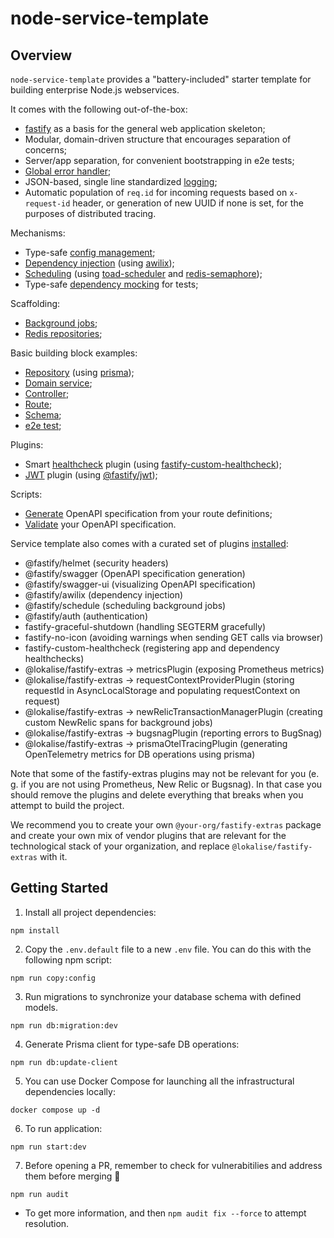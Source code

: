 # node-service-template

## Overview

`node-service-template` provides a "battery-included" starter template for building enterprise Node.js webservices.

It comes with the following out-of-the-box:

* [fastify](https://www.fastify.io/docs/latest/) as a basis for the general web application skeleton;
* Modular, domain-driven structure that encourages separation of concerns;
* Server/app separation, for convenient bootstrapping in e2e tests;
* [Global error handler](./src/infrastructure/errors/errorHandler.ts);
* JSON-based, single line standardized [logging](./src/infrastructure/logger.ts);
* Automatic population of `req.id` for incoming requests based on `x-request-id` header, or generation of new UUID if none is set, for the purposes of distributed tracing.

Mechanisms:

* Type-safe [config management](./src/infrastructure/config.ts);
* [Dependency injection](./docs/dependency-injection.md) (using [awilix](https://github.com/jeffijoe/awilix));
* [Scheduling](./docs/scheduling.md) (using [toad-scheduler](https://github.com/kibertoad/toad-scheduler)
  and [redis-semaphore](https://github.com/swarthy/redis-semaphore));
* Type-safe [dependency mocking](./src/app.mock.test.ts) for tests;

Scaffolding:

* [Background jobs](./src/infrastructure/AbstractBackgroundJob.ts);
* [Redis repositories](./src/infrastructure/redis);

Basic building block examples:

* [Repository](./src/modules/users/repositories/UserRepository.ts) (using [prisma](https://www.prisma.io/));
* [Domain service](./src/modules/users/services/UserService.ts);
* [Controller](./src/modules/users/controllers/UserController.ts);
* [Route](./src/modules/users/routes/userRoutes.ts);
* [Schema](./src/schemas/userSchemas.ts);
* [e2e test](./src/modules/users/controllers/UserController.e2e.spec.ts);

Plugins:

* Smart [healthcheck](./src/plugins/healthcheckPlugin.ts) plugin (using [fastify-custom-healthcheck](https://github.com/gkampitakis/fastify-custom-healthcheck));
* [JWT](./src/plugins/jwtTokenPlugin.ts) plugin (using [@fastify/jwt](https://github.com/fastify/fastify-jwt));

Scripts:

* [Generate](./scripts/generateOpenApi.ts) OpenAPI specification from your route definitions;
* [Validate](./scripts/validateOpenApi.ts) your OpenAPI specification.

Service template also comes with a curated set of plugins [installed](./src/app.ts):

* @fastify/helmet (security headers)
* @fastify/swagger (OpenAPI specification generation)
* @fastify/swagger-ui (visualizing OpenAPI specification)
* @fastify/awilix (dependency injection)
* @fastify/schedule (scheduling background jobs)
* @fastify/auth (authentication)
* fastify-graceful-shutdown (handling SEGTERM gracefully)
* fastify-no-icon (avoiding warnings when sending GET calls via browser)
* fastify-custom-healthcheck (registering app and dependency healthchecks)
* @lokalise/fastify-extras -> metricsPlugin (exposing Prometheus metrics)
* @lokalise/fastify-extras -> requestContextProviderPlugin (storing requestId in AsyncLocalStorage and populating
  requestContext on request)
* @lokalise/fastify-extras -> newRelicTransactionManagerPlugin (creating custom NewRelic spans for background jobs)
* @lokalise/fastify-extras -> bugsnagPlugin (reporting errors to BugSnag)
* @lokalise/fastify-extras -> prismaOtelTracingPlugin (generating OpenTelemetry metrics for DB operations using prisma)

Note that some of the fastify-extras plugins may not be relevant for you (e. g. if you are not using Prometheus, New
Relic or Bugsnag). In that case you should remove the plugins and delete everything that breaks when you attempt to
build the project.

We recommend you to create your own `@your-org/fastify-extras` package and create your own mix of vendor plugins that
are relevant for the technological stack of your organization, and replace `@lokalise/fastify-extras` with it.

## Getting Started

1. Install all project dependencies:

```shell
npm install
```

2. Copy the `.env.default` file to a new `.env` file. You can do this with the following npm script:

```shell
npm run copy:config
```

3. Run migrations to synchronize your database schema with defined models.

```shell
npm run db:migration:dev
```

4. Generate Prisma client for type-safe DB operations:

```shell
npm run db:update-client
```

5. You can use Docker Compose for launching all the infrastructural dependencies locally:

```shell
docker compose up -d
```

6. To run application:

```shell
npm run start:dev
```

7. Before opening a PR, remember to check for vulnerabitilies and address them before merging :pray:

```shell
npm run audit 
```

- To get more information, and then `npm audit fix --force` to attempt resolution.


